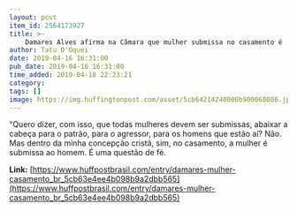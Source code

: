 ```yaml
---
layout: post
item_id: 2564173927
title: >-
    Damares Alves afirma na Câmara que mulher submissa no casamento é 'questão de fé'
author: Tatu D'Oquei
date: 2019-04-16 16:31:00
pub_date: 2019-04-16 16:31:00
time_added: 2019-04-18 22:23:21
category: 
tags: []
image: https://img.huffingtonpost.com/asset/5cb64214240000b900068086.jpeg?cache=BeRH9C1SzO&ops=1200_630
---
```


“Quero dizer, com isso, que todas mulheres devem ser submissas, abaixar a cabeça para o patrão, para o agressor, para os homens que estão aí? Não. Mas dentro da minha concepção cristã, sim, no casamento, a mulher é submissa ao homem. É uma questão de fé.

**Link:** [https://www.huffpostbrasil.com/entry/damares-mulher-casamento_br_5cb63e4ee4b098b9a2dbb565](https://www.huffpostbrasil.com/entry/damares-mulher-casamento_br_5cb63e4ee4b098b9a2dbb565)

